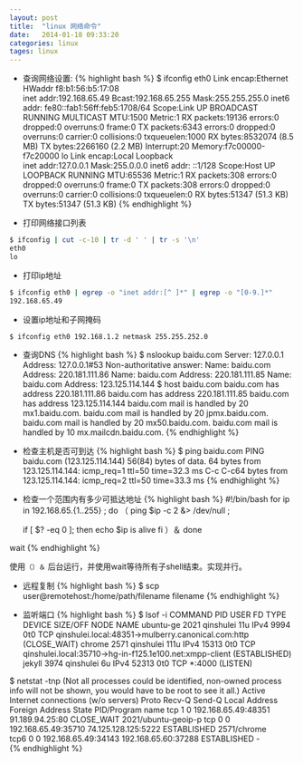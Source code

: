 ```yaml
---
layout: post
title:  "linux 网络命令"
date:   2014-01-18 09:33:20
categories: linux
tages: linux
---
```


+ 查询网络设置:
{% highlight bash %}
$ ifconfig
eth0      Link encap:Ethernet  HWaddr f8:b1:56:b5:17:08  
          inet addr:192.168.65.49  Bcast:192.168.65.255  Mask:255.255.255.0
          inet6 addr: fe80::fab1:56ff:feb5:1708/64 Scope:Link
          UP BROADCAST RUNNING MULTICAST  MTU:1500  Metric:1
          RX packets:19136 errors:0 dropped:0 overruns:0 frame:0
          TX packets:6343 errors:0 dropped:0 overruns:0 carrier:0
          collisions:0 txqueuelen:1000 
          RX bytes:8532074 (8.5 MB)  TX bytes:2266160 (2.2 MB)
          Interrupt:20 Memory:f7c00000-f7c20000
lo        Link encap:Local Loopback  
          inet addr:127.0.0.1  Mask:255.0.0.0
          inet6 addr: ::1/128 Scope:Host
          UP LOOPBACK RUNNING  MTU:65536  Metric:1
          RX packets:308 errors:0 dropped:0 overruns:0 frame:0
          TX packets:308 errors:0 dropped:0 overruns:0 carrier:0
          collisions:0 txqueuelen:0 
          RX bytes:51347 (51.3 KB)  TX bytes:51347 (51.3 KB)
{% endhighlight %}


+ 打印网络接口列表
``` bash
$ ifconfig | cut -c-10 | tr -d ' ' | tr -s '\n'
eth0
lo
```

+ 打印ip地址
``` bash
$ ifconfig eth0 | egrep -o "inet addr:[^ ]*" | egrep -o "[0-9.]*"
192.168.65.49
```

+ 设置ip地址和子网掩码
``` bash
$ ifconfig eth0 192.168.1.2 netmask 255.255.252.0
```
+ 查询DNS
{% highlight bash %}
$ nslookup baidu.com
Server:		127.0.0.1
Address:	127.0.0.1#53
Non-authoritative answer:
Name:	baidu.com
Address: 220.181.111.86
Name:	baidu.com
Address: 220.181.111.85
Name:	baidu.com
Address: 123.125.114.144
$ host baidu.com
baidu.com has address 220.181.111.86
baidu.com has address 220.181.111.85
baidu.com has address 123.125.114.144
baidu.com mail is handled by 20 mx1.baidu.com.
baidu.com mail is handled by 20 jpmx.baidu.com.
baidu.com mail is handled by 20 mx50.baidu.com.
baidu.com mail is handled by 10 mx.mailcdn.baidu.com.
{% endhighlight %}


+ 检查主机是否可到达
{% highlight bash %}
$ ping baidu.com
PING baidu.com (123.125.114.144) 56(84) bytes of data.
64 bytes from 123.125.114.144: icmp_req=1 ttl=50 time=32.3 ms
  C-c C-c64 bytes from 123.125.114.144: icmp_req=2 ttl=50 time=33.3 ms
{% endhighlight %}

+ 检查一个范围内有多少可抵达地址
{% highlight bash %}
#!/bin/bash
for ip in 192.168.65.{1..255} ;
do
（
	ping $ip -c 2 &> /dev/null ;

	if [ $? -eq 0 ];
	then
		echo $ip is alive
	fi
）＆
done

wait
{% endhighlight %}

使用`（）＆` 后台运行，并使用wait等待所有子shell结束。实现并行。

+ 远程复制
{% highlight bash %}
$ scp user@remotehost:/home/path/filename filename
{% endhighlight %}

+ 监听端口
{% highlight bash %}
$ lsof -i
COMMAND    PID      USER   FD   TYPE DEVICE SIZE/OFF NODE NAME
ubuntu-ge 2021 qinshulei   11u  IPv4   9994      0t0  TCP qinshulei.local:48351->mulberry.canonical.com:http (CLOSE_WAIT)
chrome    2571 qinshulei  111u  IPv4  15313      0t0  TCP qinshulei.local:35710->hg-in-f125.1e100.net:xmpp-client (ESTABLISHED)
jekyll    3974 qinshulei    6u  IPv4  52313      0t0  TCP *:4000 (LISTEN)

$ netstat -tnp
(Not all processes could be identified, non-owned process info
 will not be shown, you would have to be root to see it all.)
Active Internet connections (w/o servers)
Proto Recv-Q Send-Q Local Address           Foreign Address         State       PID/Program name
tcp        1      0 192.168.65.49:48351     91.189.94.25:80         CLOSE_WAIT  2021/ubuntu-geoip-p
tcp        0      0 192.168.65.49:35710     74.125.128.125:5222     ESTABLISHED 2571/chrome     
tcp6       0      0 192.168.65.49:34143     192.168.65.60:37288     ESTABLISHED -               
{% endhighlight %}

